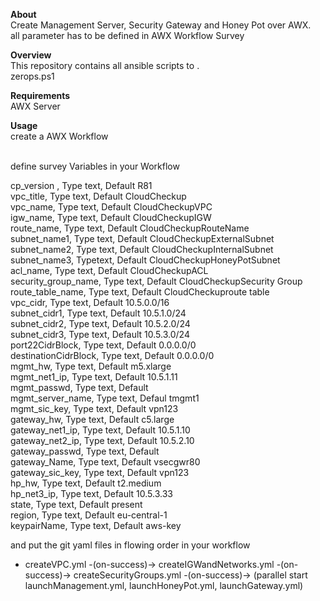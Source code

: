 <b>About</b></br>
Create Management Server, Security Gateway and Honey Pot over AWX.</br>
all parameter has to be defined in AWX Workflow Survey</br>

<b>Overview</b></br>
This repository contains all ansible scripts to .</br>
zerops.ps1</br>

<b>Requirements</b></br>
AWX Server</br>


<b>Usage</b></br>
create a AWX Workflow </br></br>

define survey Variables in your Workflow</br>

cp_version , Type text, Default R81</br>
vpc_title, Type text, Default CloudCheckup</br>
vpc_name, Type text, Default CloudCheckupVPC</br>
igw_name, Type text, Default CloudCheckupIGW</br>
route_name, Type text, Default CloudCheckupRouteName</br>
subnet_name1, Type text, Default CloudCheckupExternalSubnet</br>
subnet_name2, Type text, Default CloudCheckupInternalSubnet</br>
subnet_name3, Typetext, Default CloudCheckupHoneyPotSubnet</br>
acl_name, Type text, Default CloudCheckupACL</br>
security_group_name, Type text, Default CloudCheckupSecurity Group</br>
route_table_name, Type text, Default CloudCheckuproute table</br>
vpc_cidr, Type text, Default 10.5.0.0/16</br>
subnet_cidr1, Type text, Default 10.5.1.0/24</br>
subnet_cidr2, Type text, Default 10.5.2.0/24</br>
subnet_cidr3, Type text, Default 10.5.3.0/24</br>
port22CidrBlock, Type text, Default 0.0.0.0/0</br>
destinationCidrBlock, Type text, Default 0.0.0.0/0</br>
mgmt_hw, Type text, Default m5.xlarge</br>
mgmt_net1_ip, Type text, Default 10.5.1.11</br>
mgmt_passwd, Type text, Default <put your password></br>
mgmt_server_name, Type text, Defaul tmgmt1</br>
mgmt_sic_key, Type text,  Default vpn123</br>
gateway_hw, Type text, Default c5.large</br>
gateway_net1_ip, Type text, Default 10.5.1.10</br>
gateway_net2_ip, Type text, Default 10.5.2.10</br>
gateway_passwd, Type text, Default <put yout password></br>
gateway_Name, Type text, Default vsecgwr80</br>
gateway_sic_key, Type text, Default vpn123</br>
hp_hw, Type text, Default t2.medium</br>
hp_net3_ip, Type text, Default 10.5.3.33</br>
state, Type text, Default present</br>
region, Type text, Default eu-central-1</br>
keypairName, Type text, Default aws-key</br>

and put the git yaml files in flowing order in your workflow</br>

- createVPC.yml -(on-success)-> createIGWandNetworks.yml -(on-success)-> createSecurityGroups.yml -(on-success)-> (parallel start launchManagement.yml, launchHoneyPot.yml, launchGateway.yml)
